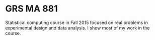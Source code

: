 # GRS MA 881
Statistical computing course in Fall 2015 focused on real problems in experimental design and data analysis.
I show most of my work in the course.
